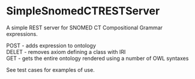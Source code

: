 # SimpleSnomedCTRESTServer
A simple REST server for SNOMED CT Compositional Grammar expressions.

POST - adds expression to ontology  
DELET - removes axiom defining a class with IRI  
GET - gets the entire ontology rendered using a number of OWL syntaxes  

See test cases for examples of use.
